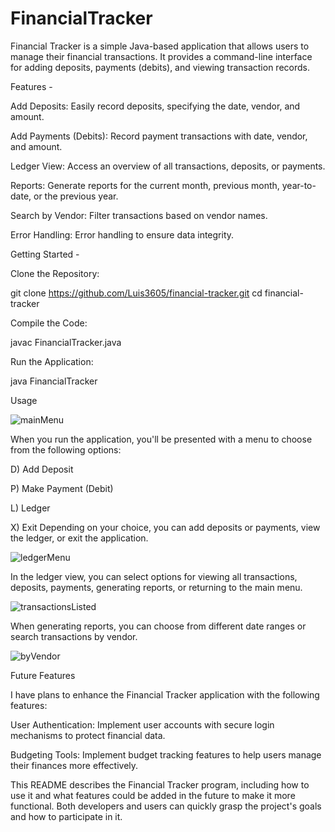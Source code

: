 # FinancialTracker
Financial Tracker is a simple Java-based application that allows users to manage their financial transactions. It provides a command-line interface for adding deposits, payments (debits), and viewing transaction records.


Features - 

Add Deposits: Easily record deposits, specifying the date, vendor, and amount.

Add Payments (Debits): Record payment transactions with date, vendor, and amount.

Ledger View: Access an overview of all transactions, deposits, or payments.

Reports: Generate reports for the current month, previous month, year-to-date, or the previous year.

Search by Vendor: Filter transactions based on vendor names.

Error Handling: Error handling to ensure data integrity.



Getting Started - 

Clone the Repository:

git clone https://github.com/Luis3605/financial-tracker.git
cd financial-tracker


Compile the Code:

javac FinancialTracker.java


Run the Application:

java FinancialTracker

Usage

![mainMenu](https://github.com/Luis3605/FinancialTracker/assets/146870909/3f41adb6-f8c9-4b12-8d76-6b0af57348db)

When you run the application, you'll be presented with a menu to choose from the following options:

D) Add Deposit

P) Make Payment (Debit)

L) Ledger

X) Exit
Depending on your choice, you can add deposits or payments, view the ledger, or exit the application.


![ledgerMenu](https://github.com/Luis3605/FinancialTracker/assets/146870909/e169890d-3e6d-40f7-b70a-c0e7b371adbc)


In the ledger view, you can select options for viewing all transactions, deposits, payments, generating reports, or returning to the main menu.




![transactionsListed](https://github.com/Luis3605/FinancialTracker/assets/146870909/14420d83-ffb8-4aad-912c-115d4f00f732)



When generating reports, you can choose from different date ranges or search transactions by vendor.

![byVendor](https://github.com/Luis3605/FinancialTracker/assets/146870909/a38a1e82-396f-48ee-a4af-629e4b6f464a)


Future Features


I have plans to enhance the Financial Tracker application with the following features:


User Authentication: Implement user accounts with secure login mechanisms to protect financial data.



Budgeting Tools: Implement budget tracking features to help users manage their finances more effectively.




This README describes the Financial Tracker program, including how to use it and what features could be added in the future to make it more functional. Both developers and users can quickly grasp the project's goals and how to participate in it.
